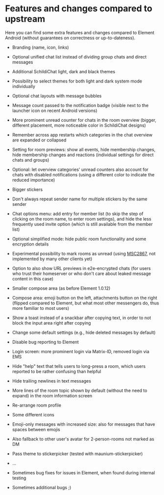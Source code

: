 # Features and changes compared to upstream

Here you can find some extra features and changes compared to Element Android (without guarantees on correctness or up-to-dateness).

- Branding (name, icon, links)
- Optional unified chat list instead of dividing group chats and direct messages
- Additional SchildiChat light, dark and black themes
- Possibility to select themes for both light and dark system mode individually
- Optional chat layouts with message bubbles
- Message count passed to the notification badge (visible next to the launcher icon on recent Android versions)
- More prominent unread counter for chats in the room overview (bigger, different placement, more noticeable color in SchildiChat designs)
- Remember across app restarts which categories in the chat overview are expanded or collapsed
- Setting for room previews: show all events, hide membership changes, hide membership changes and reactions (individual settings for direct chats and groups)
- Optional: let overview categories' unread counters also account for chats with disabled notifications (using a different color to indicate the reduced importance)
- Bigger stickers
- Don't always repeat sender name for multiple stickers by the same sender
- Chat options menu: add entry for member list (to skip the step of clicking on the room name, to enter room settings), and hide the less frequently used invite option (which is still available from the member list)
- Optional simplified mode: hide public room functionality and some encryption details
- Experimental possibility to mark rooms as unread (using [MSC2867](https://github.com/matrix-org/matrix-doc/pull/2867), not implemented by many other clients yet)
- Option to also show URL previews in e2e-encrypted chats (for users who trust their homeserver or who don't care about leaked message content in this case)
- Smaller compose area (as before Element 1.0.12)
- Compose area: emoji button on the left, attachments button on the right (flipped compared to Element, but what most other messengers do, thus more familiar to most users)

- Show a toast instead of a snackbar after copying text, in order to not block the input area right after copying
- Change some default settings (e.g., hide deleted messages by default)
- Disable bug reporting to Element
- Login screen: more prominent login via Matrix-ID, removed login via EMS
- Hide "help" text that tells users to long-press a room, which users reported to be rather confusing than helpful
- Hide trailing newlines in text messages
- More lines of the room topic shown by default (without the need to expand) in the room information screen
- Re-arrange room profile
- Some different icons
- Emoji-only messages with increased size: also for messages that have spaces between emojis
- Also fallback to other user's avatar for 2-person-rooms not marked as DM
- Pass theme to stickerpicker (tested with maunium-stickerpicker)
- ...
- Sometimes bug fixes for issues in Element, when found during internal testing
- Sometimes additional bugs ;)
